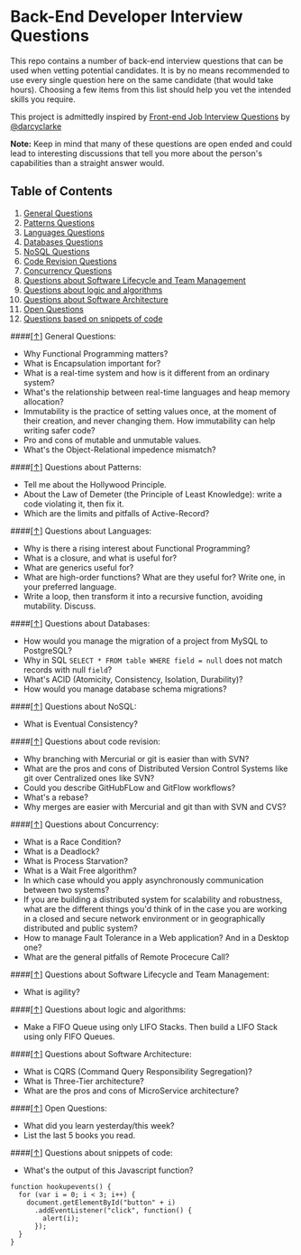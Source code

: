 Back-End Developer Interview Questions
======================================

This repo contains a number of back-end interview questions that can be used when vetting potential candidates. It is by no means recommended to use every single question here on the same candidate (that would take hours). Choosing a few items from this list should help you vet the intended skills you require.

This project is admittedly inspired by [Front-end Job Interview Questions](https://github.com/darcyclarke/Front-end-Developer-Interview-Questions) by [@darcyclarke](https://github.com/darcyclarke)

**Note:** Keep in mind that many of these questions are open ended and could lead to interesting discussions that tell you more about the person's capabilities than a straight answer would.


## <a name='toc'>Table of Contents</a>

  1. [General Questions](#general)
  1. [Patterns Questions](#patterns)
  1. [Languages Questions](#languages)
  1. [Databases Questions](#databases)
  1. [NoSQL Questions](#nosql)
  1. [Code Revision Questions](#coderevision)
  1. [Concurrency Questions](#concurrency)
  1. [Questions about Software Lifecycle and Team Management](#management)
  1. [Questions about logic and algorithms](#algorithms)
  1. [Questions about Software Architecture](#architecture)
  1. [Open Questions](#open)
  1. [Questions based on snippets of code](#snippets)


####[[↑]](#toc) <a name='general'>General Questions:</a>

* Why Functional Programming matters?
* What is Encapsulation important for?
* What is a real-time system and how is it different from an ordinary system?
* What's the relationship between real-time languages and heap memory allocation?
* Immutability is the practice of setting values once, at the moment of their creation, and never changing them. How immutability can help writing safer code?
* Pro and cons of mutable and unmutable values.
* What's the Object-Relational impedence mismatch?


####[[↑]](#toc) <a name='patterns'>Questions about Patterns:</a>

* Tell me about the Hollywood Principle.
* About the Law of Demeter (the Principle of Least Knowledge): write a code violating it, then fix it.
* Which are the limits and pitfalls of Active-Record?


####[[↑]](#toc) <a name='languages'>Questions about Languages:</a>

* Why is there a rising interest about Functional Programming?
* What is a closure, and what is useful for?
* What are generics useful for? 
* What are high-order functions? What are they useful for? Write one, in your preferred language. 
* Write a loop, then transform it into a recursive function, avoiding mutability. Discuss. 


####[[↑]](#toc) <a name='databases'>Questions about Databases:</a>

* How would you manage the migration of a project from MySQL to PostgreSQL?
* Why in SQL ```SELECT * FROM table WHERE field = null``` does not match records with null ``field``?
* What's ACID (Atomicity, Consistency, Isolation, Durability)?
* How would you manage database schema migrations?


####[[↑]](#toc) <a name='nosql'>Questions about NoSQL:</a>

* What is Eventual Consistency?


####[[↑]](#toc) <a name='coderevision'>Questions about code revision:</a>

* Why branching with Mercurial or git is easier than with SVN?
* What are the pros and cons of Distributed Version Control Systems like git over Centralized ones like SVN?
* Could you describe GitHubFLow and GitFlow workflows?
* What's a rebase?
* Why merges are easier with Mercurial and git than with SVN and CVS?


####[[↑]](#toc) <a name='concurrency'>Questions about Concurrency:</a>

* What is a Race Condition?
* What is a Deadlock?
* What is Process Starvation?
* What is a Wait Free algorithm?
* In which case whould you apply asynchronously communication between two systems?
* If you are building a distributed system for scalability and robustness, what are the different things you'd think of in the case you are working in a closed and secure network environment or in geographically distributed and public system?
* How to manage Fault Tolerance in a Web application? And in a Desktop one? 
* What are the general pitfalls of Remote Procecure Call?

####[[↑]](#toc) <a name='management'>Questions about Software Lifecycle and Team Management:</a>

* What is agility?


####[[↑]](#toc) <a name='algorithms'>Questions about logic and algorithms:</a>

* Make a FIFO Queue using only LIFO Stacks. Then build a LIFO Stack using only FIFO Queues.


####[[↑]](#toc) <a name='architecture'>Questions about Software Architecture:</a>

* What is CQRS (Command Query Responsibility Segregation)?
* What is Three-Tier architecture? 
* What are the pros and cons of MicroService architecture?


####[[↑]](#toc) <a name='open'>Open Questions:</a>
* What did you learn yesterday/this week?
* List the last 5 books you read. 


####[[↑]](#snippets) <a name='open'>Questions about snippets of code:</a>
* What's the output of this Javascript function?
```
function hookupevents() {
  for (var i = 0; i < 3; i++) {
    document.getElementById("button" + i)
      .addEventListener("click", function() { 
        alert(i); 
      });
  }
}
```


